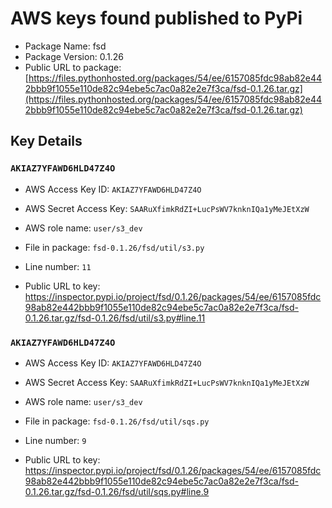 # AWS keys found published to PyPi

* Package Name: fsd
* Package Version: 0.1.26
* Public URL to package: [https://files.pythonhosted.org/packages/54/ee/6157085fdc98ab82e442bbb9f1055e110de82c94ebe5c7ac0a82e2e7f3ca/fsd-0.1.26.tar.gz](https://files.pythonhosted.org/packages/54/ee/6157085fdc98ab82e442bbb9f1055e110de82c94ebe5c7ac0a82e2e7f3ca/fsd-0.1.26.tar.gz)

## Key Details

### `AKIAZ7YFAWD6HLD47Z4O`

* AWS Access Key ID: `AKIAZ7YFAWD6HLD47Z4O`
* AWS Secret Access Key: `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` 
* AWS role name: `user/s3_dev`
* File in package: `fsd-0.1.26/fsd/util/s3.py`
* Line number: `11`

* Public URL to key: https://inspector.pypi.io/project/fsd/0.1.26/packages/54/ee/6157085fdc98ab82e442bbb9f1055e110de82c94ebe5c7ac0a82e2e7f3ca/fsd-0.1.26.tar.gz/fsd-0.1.26/fsd/util/s3.py#line.11



### `AKIAZ7YFAWD6HLD47Z4O`

* AWS Access Key ID: `AKIAZ7YFAWD6HLD47Z4O`
* AWS Secret Access Key: `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` 
* AWS role name: `user/s3_dev`
* File in package: `fsd-0.1.26/fsd/util/sqs.py`
* Line number: `9`

* Public URL to key: https://inspector.pypi.io/project/fsd/0.1.26/packages/54/ee/6157085fdc98ab82e442bbb9f1055e110de82c94ebe5c7ac0a82e2e7f3ca/fsd-0.1.26.tar.gz/fsd-0.1.26/fsd/util/sqs.py#line.9


